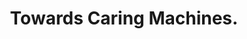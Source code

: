 ---
name: "Towards Caring Machines"
title: "Towards Caring Machines."
journal: "journal name" 
project: null
event: "Proceedings of the ACM SIGCHI Conference on Human Factors in Computing Systems (CHI) Vienna."
authors:
- name: "Bickmore, T."
- name: "Picard, R."
year: 2004
resources:
- name: "04_CHI_BTPR"
  src: "04_CHI_BTPR.pdf"
external_url: null
draft: false
headless: true
---
